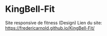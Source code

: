 # KingBell-Fit
Site responsive de fitness (Design)
Lien du site: https://fredericarnold.github.io/KingBell-Fit/
